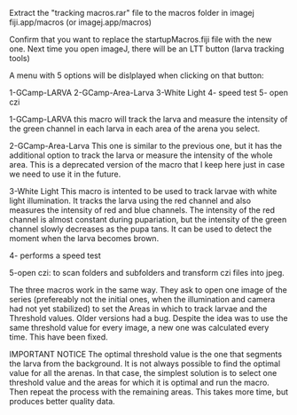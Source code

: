 Extract the "tracking macros.rar" file to the macros folder in imagej
fiji.app/macros (or imagej.app/macros)

Confirm that you want to replace the startupMacros.fiji file with the new one.
Next time you open imageJ, there will be an LTT button (larva tracking tools)

A menu with 5 options will be dislplayed when clicking on that button:

1-GCamp-LARVA
2-GCamp-Area-Larva
3-White Light
4- speed test
5- open czi




1-GCamp-LARVA
this macro will track the larva and measure the intensity of the green channel in each larva in each area of the arena you select.

2-GCamp-Area-Larva
This one is similar to the previous one, but it has the additional option to track the larva or measure the intensity of the whole area. This is a deprecated version of the macro that I keep here just in case we need to use it in the future.

3-White Light
This macro is intented to be used to track larvae with white light illumination. It tracks the larva using the red channel and also measures the intensity of red and blue channels.
The intensity of the red channel is almost constant during pupariation, but the intensity of the green channel slowly decreases as the pupa tans. It can be used to detect the moment when the larva becomes brown.

4- performs a speed test

5-open czi: to scan folders and subfolders and transform czi files into jpeg.

The three macros work in the same way. They ask to open one image of the series (prefereably not the initial ones, when the illumination and camera had not yet stabilized) to set the Areas in which to track larvae and the Threshold values. Older versions had a bug. Despite the idea was to use the same threshold value for every image, a new one was calculated every time. This have been fixed.

IMPORTANT NOTICE
The optimal threshold value is the one that segments the larva from the background. It is not always possible to find the optimal value for all the arenas. In that case, the simplest solution is to select one threshold value and the areas for which it is optimal and run the macro. Then repeat the process with the remaining areas. This takes more time, but produces better quality data.
